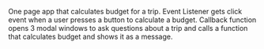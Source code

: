 One page app that calculates budget for a trip.
Event Listener gets click event when a user presses a button to calculate a budget. Callback function opens 3 modal windows to ask questions about a trip and calls 
a function that calculates budget and shows it as a message.

